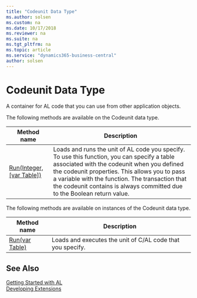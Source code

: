 ```yaml
---
title: "Codeunit Data Type"
ms.author: solsen
ms.custom: na
ms.date: 10/17/2018
ms.reviewer: na
ms.suite: na
ms.tgt_pltfrm: na
ms.topic: article
ms.service: "dynamics365-business-central"
author: solsen
---
```

[//]: # (START>DO_NOT_EDIT)
[//]: # (IMPORTANT:Do not edit any of the content between here and the END>DO_NOT_EDIT.)
[//]: # (Any modifications should be made in the .xml files in the ModernDev repo.)
# Codeunit Data Type
A container for AL code that you can use from other application objects.

The following methods are available on the Codeunit data type.


|Method name|Description|
|-----------|-----------|
|[Run(Integer, [var Table])](codeunit-run-method.md)|Loads and runs the unit of AL code you specify. To use this function, you can specify a table associated with the codeunit when you defined the codeunit properties. This allows you to pass a variable with the function. The transaction that the codeunit contains is always committed due to the Boolean return value.|

The following methods are available on instances of the Codeunit data type.

|Method name|Description|
|-----------|-----------|
|[Run(var Table)](codeunitinstance-run-method.md)|Loads and executes the unit of C/AL code that you specify.|

[//]: # (IMPORTANT: END>DO_NOT_EDIT)
## See Also  
[Getting Started with AL](../devenv-get-started.md)  
[Developing Extensions](../devenv-dev-overview.md)  